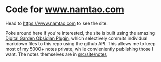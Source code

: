 # Code for www.namtao.com

Head to <https://www.namtao.com> to see the site.

Poke around here if you're interested, the site is built using the amazing [Digital Garden Obsidian Plugin](https://github.com/oleeskild/Obsidian-Digital-Garden), which selectively commits individual markdown files to this repo using the github API. This allows me to keep most of my 5000+ notes private, while convieniently publishing those I want. The notes themselves are in [src/site/notes](https://github.com/NamtaoProductions/namtao-com/tree/main/src/site/notes)
